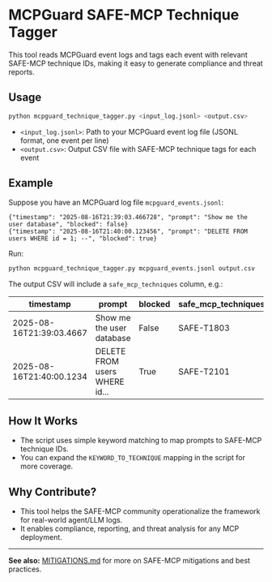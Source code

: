 # MCPGuard SAFE-MCP Technique Tagger

This tool reads MCPGuard event logs and tags each event with relevant SAFE-MCP technique IDs, making it easy to generate compliance and threat reports.

## Usage

```bash
python mcpguard_technique_tagger.py <input_log.jsonl> <output.csv>
```

- `<input_log.jsonl>`: Path to your MCPGuard event log file (JSONL format, one event per line)
- `<output.csv>`: Output CSV file with SAFE-MCP technique tags for each event

## Example

Suppose you have an MCPGuard log file `mcpguard_events.jsonl`:

```
{"timestamp": "2025-08-16T21:39:03.466728", "prompt": "Show me the user database", "blocked": false}
{"timestamp": "2025-08-16T21:40:00.123456", "prompt": "DELETE FROM users WHERE id = 1; --", "blocked": true}
```

Run:

```bash
python mcpguard_technique_tagger.py mcpguard_events.jsonl output.csv
```

The output CSV will include a `safe_mcp_techniques` column, e.g.:

| timestamp                | prompt                        | blocked | safe_mcp_techniques |
|--------------------------|-------------------------------|---------|---------------------|
| 2025-08-16T21:39:03.4667 | Show me the user database     | False   | SAFE-T1803          |
| 2025-08-16T21:40:00.1234 | DELETE FROM users WHERE id... | True    | SAFE-T2101          |

## How It Works
- The script uses simple keyword matching to map prompts to SAFE-MCP technique IDs.
- You can expand the `KEYWORD_TO_TECHNIQUE` mapping in the script for more coverage.

## Why Contribute?
- This tool helps the SAFE-MCP community operationalize the framework for real-world agent/LLM logs.
- It enables compliance, reporting, and threat analysis for any MCP deployment.

---

**See also:** [MITIGATIONS.md](../MITIGATIONS.md) for more on SAFE-MCP mitigations and best practices.